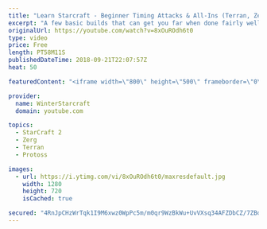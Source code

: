 ```yaml
---
title: "Learn Starcraft - Beginner Timing Attacks & All-Ins (Terran, Zerg & Protoss)"
excerpt: "A few basic builds that can get you far when done fairly well. Also important is how not to overextend and lose everything."
originalUrl: https://youtube.com/watch?v=8xOuROdh6t0
type: video
price: Free
length: PT58M11S
publishedDateTime: 2018-09-21T22:07:57Z
heat: 50

featuredContent: "<iframe width=\"800\" height=\"500\" frameborder=\"0\" src=\"https://www.youtube.com/embed/8xOuROdh6t0\" allow=\"accelerometer; autoplay; encrypted-media; gyroscope; picture-in-picture\" allowfullscreen></iframe>"

provider:
  name: WinterStarcraft
  domain: youtube.com

topics:
  - StarCraft 2
  - Zerg
  - Terran
  - Protoss

images:
  - url: https://i.ytimg.com/vi/8xOuROdh6t0/maxresdefault.jpg
    width: 1280
    height: 720
    isCached: true

secured: "4RnJpCHzWrTqk1I9M6xwz0WpPc5m/m0qr9WzBkWu+UvVXsq34AFZDbCZ/7ZBdFwIvU3Wi0EtbuJ8OZCYm71kGSeygjAaHnoQ1lnEQ7tPtLdWGbtyOCK+NLNKlfwtdOhexuAjil9b9717yTimhd+gpjJjE4h88nf6ryQ1NGDqSQKPm1MYY8CkQbFbdSQBC/SSqUL2KpQTHbHYoIzWC+aA+kWA8dRShl4Ru+hyEd7By66X6FLVwCEvKrlJk+LxTpW41NVuHsfajZeFIK+0nX9OE9FZBSDRBk1MY6AjPgqj4JIJ7t7CxNPu3RYmwxJ7d9NiefwvabeQ/3xRLBg7l0F007xU8U1+qhGXMrsYPic39VY03y1dOrVJaY/uhIZWr6plQiC2zguLobSVqBFFi+L/Bp8RtRUr8FNJQ81rC0I0Xq0=;0fiTz0jZt7Qoh2qBbuXwiw=="
---
```



